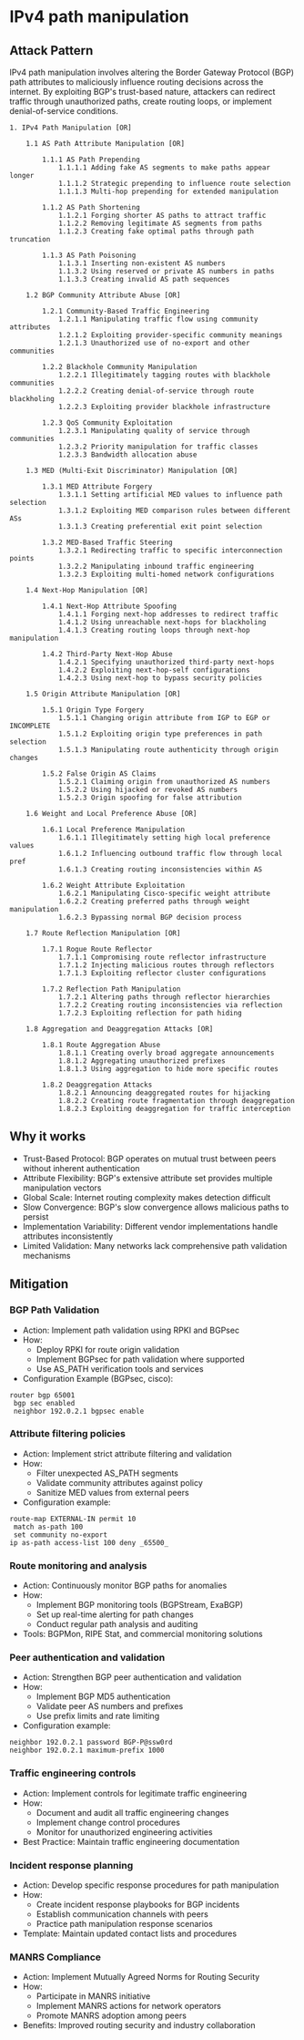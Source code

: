 # IPv4 path manipulation

## Attack Pattern

IPv4 path manipulation involves altering the Border Gateway Protocol (BGP) path attributes to maliciously influence routing decisions across the internet. By exploiting BGP's trust-based nature, attackers can redirect traffic through unauthorized paths, create routing loops, or implement denial-of-service conditions.

```text
1. IPv4 Path Manipulation [OR]

    1.1 AS Path Attribute Manipulation [OR]
    
        1.1.1 AS Path Prepending
            1.1.1.1 Adding fake AS segments to make paths appear longer
            1.1.1.2 Strategic prepending to influence route selection
            1.1.1.3 Multi-hop prepending for extended manipulation
            
        1.1.2 AS Path Shortening
            1.1.2.1 Forging shorter AS paths to attract traffic
            1.1.2.2 Removing legitimate AS segments from paths
            1.1.2.3 Creating fake optimal paths through path truncation
            
        1.1.3 AS Path Poisoning
            1.1.3.1 Inserting non-existent AS numbers
            1.1.3.2 Using reserved or private AS numbers in paths
            1.1.3.3 Creating invalid AS path sequences
            
    1.2 BGP Community Attribute Abuse [OR]
    
        1.2.1 Community-Based Traffic Engineering
            1.2.1.1 Manipulating traffic flow using community attributes
            1.2.1.2 Exploiting provider-specific community meanings
            1.2.1.3 Unauthorized use of no-export and other communities
            
        1.2.2 Blackhole Community Manipulation
            1.2.2.1 Illegitimately tagging routes with blackhole communities
            1.2.2.2 Creating denial-of-service through route blackholing
            1.2.2.3 Exploiting provider blackhole infrastructure
            
        1.2.3 QoS Community Exploitation
            1.2.3.1 Manipulating quality of service through communities
            1.2.3.2 Priority manipulation for traffic classes
            1.2.3.3 Bandwidth allocation abuse
            
    1.3 MED (Multi-Exit Discriminator) Manipulation [OR]
    
        1.3.1 MED Attribute Forgery
            1.3.1.1 Setting artificial MED values to influence path selection
            1.3.1.2 Exploiting MED comparison rules between different ASs
            1.3.1.3 Creating preferential exit point selection
            
        1.3.2 MED-Based Traffic Steering
            1.3.2.1 Redirecting traffic to specific interconnection points
            1.3.2.2 Manipulating inbound traffic engineering
            1.3.2.3 Exploiting multi-homed network configurations
            
    1.4 Next-Hop Manipulation [OR]
    
        1.4.1 Next-Hop Attribute Spoofing
            1.4.1.1 Forging next-hop addresses to redirect traffic
            1.4.1.2 Using unreachable next-hops for blackholing
            1.4.1.3 Creating routing loops through next-hop manipulation
            
        1.4.2 Third-Party Next-Hop Abuse
            1.4.2.1 Specifying unauthorized third-party next-hops
            1.4.2.2 Exploiting next-hop-self configurations
            1.4.2.3 Using next-hop to bypass security policies
            
    1.5 Origin Attribute Manipulation [OR]
    
        1.5.1 Origin Type Forgery
            1.5.1.1 Changing origin attribute from IGP to EGP or INCOMPLETE
            1.5.1.2 Exploiting origin type preferences in path selection
            1.5.1.3 Manipulating route authenticity through origin changes
            
        1.5.2 False Origin AS Claims
            1.5.2.1 Claiming origin from unauthorized AS numbers
            1.5.2.2 Using hijacked or revoked AS numbers
            1.5.2.3 Origin spoofing for false attribution
            
    1.6 Weight and Local Preference Abuse [OR]
    
        1.6.1 Local Preference Manipulation
            1.6.1.1 Illegitimately setting high local preference values
            1.6.1.2 Influencing outbound traffic flow through local pref
            1.6.1.3 Creating routing inconsistencies within AS
            
        1.6.2 Weight Attribute Exploitation
            1.6.2.1 Manipulating Cisco-specific weight attribute
            1.6.2.2 Creating preferred paths through weight manipulation
            1.6.2.3 Bypassing normal BGP decision process
            
    1.7 Route Reflection Manipulation [OR]
    
        1.7.1 Rogue Route Reflector
            1.7.1.1 Compromising route reflector infrastructure
            1.7.1.2 Injecting malicious routes through reflectors
            1.7.1.3 Exploiting reflector cluster configurations
            
        1.7.2 Reflection Path Manipulation
            1.7.2.1 Altering paths through reflector hierarchies
            1.7.2.2 Creating routing inconsistencies via reflection
            1.7.2.3 Exploiting reflection for path hiding
            
    1.8 Aggregation and Deaggregation Attacks [OR]
    
        1.8.1 Route Aggregation Abuse
            1.8.1.1 Creating overly broad aggregate announcements
            1.8.1.2 Aggregating unauthorized prefixes
            1.8.1.3 Using aggregation to hide more specific routes
            
        1.8.2 Deaggregation Attacks
            1.8.2.1 Announcing deaggregated routes for hijacking
            1.8.2.2 Creating route fragmentation through deaggregation
            1.8.2.3 Exploiting deaggregation for traffic interception
```

## Why it works

-   Trust-Based Protocol: BGP operates on mutual trust between peers without inherent authentication
-   Attribute Flexibility: BGP's extensive attribute set provides multiple manipulation vectors
-   Global Scale: Internet routing complexity makes detection difficult
-   Slow Convergence: BGP's slow convergence allows malicious paths to persist
-   Implementation Variability: Different vendor implementations handle attributes inconsistently
-   Limited Validation: Many networks lack comprehensive path validation mechanisms

## Mitigation

### BGP Path Validation
-   Action: Implement path validation using RPKI and BGPsec
-   How:
    -   Deploy RPKI for route origin validation
    -   Implement BGPsec for path validation where supported
    -   Use AS_PATH verification tools and services
-   Configuration Example (BGPsec, cisco):

```text
router bgp 65001
 bgp sec enabled
 neighbor 192.0.2.1 bgpsec enable
```

### Attribute filtering policies
-   Action: Implement strict attribute filtering and validation
-   How:
    -   Filter unexpected AS_PATH segments
    -   Validate community attributes against policy
    -   Sanitize MED values from external peers
-   Configuration example:

```text
route-map EXTERNAL-IN permit 10
 match as-path 100
 set community no-export
ip as-path access-list 100 deny _65500_
```

### Route monitoring and analysis
-   Action: Continuously monitor BGP paths for anomalies
-   How:
    -   Implement BGP monitoring tools (BGPStream, ExaBGP)
    -   Set up real-time alerting for path changes
    -   Conduct regular path analysis and auditing
-   Tools: BGPMon, RIPE Stat, and commercial monitoring solutions

### Peer authentication and validation
-   Action: Strengthen BGP peer authentication and validation
-   How:
    -   Implement BGP MD5 authentication
    -   Validate peer AS numbers and prefixes
    -   Use prefix limits and rate limiting
-   Configuration example:

```text
neighbor 192.0.2.1 password BGP-P@ssw0rd
neighbor 192.0.2.1 maximum-prefix 1000
```

### Traffic engineering controls
-   Action: Implement controls for legitimate traffic engineering
-   How:
    -   Document and audit all traffic engineering changes
    -   Implement change control procedures
    -   Monitor for unauthorized engineering activities
-   Best Practice: Maintain traffic engineering documentation

### Incident response planning
-   Action: Develop specific response procedures for path manipulation
-   How:
    -   Create incident response playbooks for BGP incidents
    -   Establish communication channels with peers
    -   Practice path manipulation response scenarios
-   Template: Maintain updated contact lists and procedures

### MANRS Compliance
-   Action: Implement Mutually Agreed Norms for Routing Security
-   How:
    -   Participate in MANRS initiative
    -   Implement MANRS actions for network operators
    -   Promote MANRS adoption among peers
-   Benefits: Improved routing security and industry collaboration